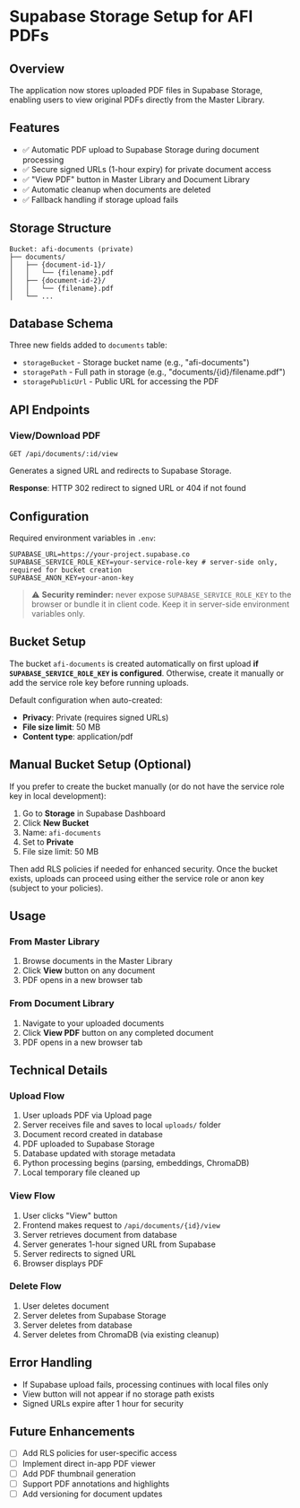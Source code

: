 # Supabase Storage Setup for AFI PDFs

## Overview
The application now stores uploaded PDF files in Supabase Storage, enabling users to view original PDFs directly from the Master Library.

## Features
- ✅ Automatic PDF upload to Supabase Storage during document processing
- ✅ Secure signed URLs (1-hour expiry) for private document access
- ✅ "View PDF" button in Master Library and Document Library
- ✅ Automatic cleanup when documents are deleted
- ✅ Fallback handling if storage upload fails

## Storage Structure
```
Bucket: afi-documents (private)
├── documents/
│   ├── {document-id-1}/
│   │   └── {filename}.pdf
│   ├── {document-id-2}/
│   │   └── {filename}.pdf
│   └── ...
```

## Database Schema
Three new fields added to `documents` table:
- `storageBucket` - Storage bucket name (e.g., "afi-documents")
- `storagePath` - Full path in storage (e.g., "documents/{id}/filename.pdf")
- `storagePublicUrl` - Public URL for accessing the PDF

## API Endpoints

### View/Download PDF
```
GET /api/documents/:id/view
```
Generates a signed URL and redirects to Supabase Storage.

**Response**: HTTP 302 redirect to signed URL or 404 if not found

## Configuration
Required environment variables in `.env`:
```env
SUPABASE_URL=https://your-project.supabase.co
SUPABASE_SERVICE_ROLE_KEY=your-service-role-key # server-side only, required for bucket creation
SUPABASE_ANON_KEY=your-anon-key
```

> ⚠️ **Security reminder:** never expose `SUPABASE_SERVICE_ROLE_KEY` to the browser or bundle it in client code. Keep it in server-side environment variables only.

## Bucket Setup
The bucket `afi-documents` is created automatically on first upload **if `SUPABASE_SERVICE_ROLE_KEY` is configured**. Otherwise, create it manually or add the service role key before running uploads.

Default configuration when auto-created:
- **Privacy**: Private (requires signed URLs)
- **File size limit**: 50 MB
- **Content type**: application/pdf

## Manual Bucket Setup (Optional)
If you prefer to create the bucket manually (or do not have the service role key in local development):

1. Go to **Storage** in Supabase Dashboard
2. Click **New Bucket**
3. Name: `afi-documents`
4. Set to **Private**
5. File size limit: 50 MB

Then add RLS policies if needed for enhanced security. Once the bucket exists, uploads can proceed using either the service role or anon key (subject to your policies).

## Usage

### From Master Library
1. Browse documents in the Master Library
2. Click **View** button on any document
3. PDF opens in a new browser tab

### From Document Library
1. Navigate to your uploaded documents
2. Click **View PDF** button on any completed document
3. PDF opens in a new browser tab

## Technical Details

### Upload Flow
1. User uploads PDF via Upload page
2. Server receives file and saves to local `uploads/` folder
3. Document record created in database
4. PDF uploaded to Supabase Storage
5. Database updated with storage metadata
6. Python processing begins (parsing, embeddings, ChromaDB)
7. Local temporary file cleaned up

### View Flow
1. User clicks "View" button
2. Frontend makes request to `/api/documents/{id}/view`
3. Server retrieves document from database
4. Server generates 1-hour signed URL from Supabase
5. Server redirects to signed URL
6. Browser displays PDF

### Delete Flow
1. User deletes document
2. Server deletes from Supabase Storage
3. Server deletes from database
4. Server deletes from ChromaDB (via existing cleanup)

## Error Handling
- If Supabase upload fails, processing continues with local files only
- View button will not appear if no storage path exists
- Signed URLs expire after 1 hour for security

## Future Enhancements
- [ ] Add RLS policies for user-specific access
- [ ] Implement direct in-app PDF viewer
- [ ] Add PDF thumbnail generation
- [ ] Support PDF annotations and highlights
- [ ] Add versioning for document updates
